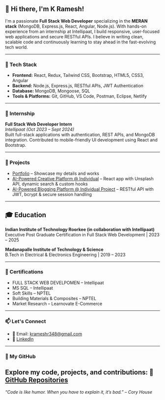## 👋 Hi there, I'm K Ramesh!

I'm a passionate **Full Stack Web Developer** specializing in the **MERAN stack** (MongoDB, Express.js, React, Angular, Node.js). With hands-on experience from an internship at Intellipaat, I build responsive, user-focused web applications and secure RESTful APIs. I believe in writing clean, scalable code and continuously learning to stay ahead in the fast-evolving tech world.

---

### 🚀 Tech Stack
- **Frontend:** React, Redux, Tailwind CSS, Bootstrap, HTML5, CSS3, Angular
- **Backend:** Node.js, Express.js, RESTful APIs, JWT Authentication
- **Database:** MongoDB, Mongoose, SQL
- **Tools & Platforms:** Git, GitHub, VS Code, Postman, Eclipse, Netlify

---

### 💼 Internship
**Full Stack Web Developer Intern**  
*Intellipaat (Oct 2023 – Sept 2024)*  
Built full-stack applications with authentication, REST APIs, and MongoDB integration. Contributed to mobile-friendly UI development using React and Bootstrap.

---

### 🌟 Projects
- [Portfolio](https://my-portfolio-coral-delta-33.vercel.app/) – Showcase my details and works
- [AI-Powered Creative Platform @ Individual](https://todays-ai.vercel.app/) – React app with Unsplash API, dynamic search & custom hooks
- [AI-Powered Blogging Platform @ Individual Project](https://todaysbloging.vercel.app/) – RESTful API with JWT, bcrypt & secure session handling

---

## 🎓 Education

**Indian Institute of Technology Roorkee (in collaboration with Intellipaat)**  
Executive Post Graduate Certification in Full Stack Web Development | 2023 – 2025  

**Madanapalle Institute of Technology & Science**  
B.Tech in Electrical & Electronics Engineering | 2019 – 2023  

---

### 📜 Certifications
- FULL STACK WEB DEVELPOMEN  – Intellipaat  
- MS SQL – Intellipaat  
- Soft Skills – NPTEL  
- Building Materials & Composites – NPTEL  
- Market Research – Learnovate E-Commerce  

---

### 📫 Let's Connect
- 📧 Email: krameshr348@gmail.com  
- 💼 [LinkedIn](https://www.linkedin.com/in/kurubaramesh)   

---
### 📂 My GitHub 
Explore my code, projects, and contributions:
🔗 [GitHub Repositories](https://github.com/KRameshr?tab=repositories)
---
*“Code is like humor. When you have to explain it, it’s bad.” – Cory House*  















